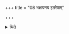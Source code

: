 +++
title = "08 भक्षापनय इतरेषाम्"

+++

<details><summary>थिते</summary>

8. In the case of the other (priests) eating is to be excluded.  
</details>
